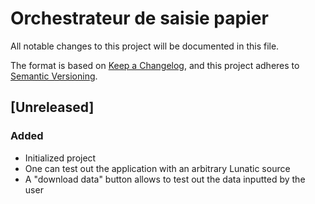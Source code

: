 # Orchestrateur de saisie papier

All notable changes to this project will be documented in this file.

The format is based on [Keep a Changelog](https://keepachangelog.com/en/1.1.0/),
and this project adheres to [Semantic Versioning](https://semver.org/spec/v2.0.0.html).

## [Unreleased]

### Added

- Initialized project
- One can test out the application with an arbitrary Lunatic source
- A "download data" button allows to test out the data inputted by the user
